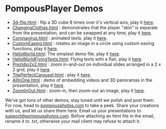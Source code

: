 # PompousPlayer Demos

- [3d-flip.html](./3d-flip.html) : flip a 3D cube 8 times over it's vertical axis, play it [here](https://www.pompousphotos.com/html/GitHub/demos/3d-flip.html).
- [ChangingClothes.html](./ChangingClothes.html) : demonstrates that the player "skin" is separate from the presentation, and can be swapped at any time, play it [here](https://www.pompousphotos.com/html/GitHub/demos/ChangingClothes.html).
- [Coronavirus.html](./Coronavirus.html) : animated texts, play it [here](https://www.pompousphotos.com/html/GitHub/demos/Coronavirus.html).
- [CustomEasing.html](./CustomEasing.html) : rotates an image in a circle using custom easing functions, play it [here](https://www.pompousphotos.com/html/GitHub/demos/CustomEasing.html).
- [HelloWorld.html](./HelloWorld.html): The simplest demo file, play it [here](https://www.pompousphotos.com/html/GitHub/demos/HelloWorld.html).
- [HelloWorldFlyingTexts.html](./HelloWorldFlyingTexts.html): Flying texts with a flair, play it [here](https://www.pompousphotos.com/html/GitHub/demos/HelloWorldFlyingTexts.html).
- [Prezidio2x2.html](./Prezidio2x2.html) : zoom in-and-out on individual slides arranged in a 2 x 2 grid, play it [here](https://www.pompousphotos.com/html/GitHub/demos/Prezidio2x2.html).
- [ThePerfectCarousel.html](./ThePerfectCarousel.html) : play it [here](https://www.pompousphotos.com/html/GitHub/demos/ThePerfectCarousel.html).
- [AllInOne.html](./AllInOne.html) : demo of embedding videos and 3D panoramas in the presentation, play it [here](https://www.pompousphotos.com/html/GitHub/demos/AllInOne.html).
- [ZoomInOut.html](./ZoomInOut.html) : zoom-in, then zoom-out an image, play it [here](https://www.pompousphotos.com/html/GitHub/demos/ZoomInOut.html).

We've got tons of other demos; stay tuned until we polish and post them. 
For now, head to [pompousphotos.com](https://www.pompousphotos.com/) to take a peek. Share your creations with us, and let us share them here. Email us your presentations to support@pompousphotos.com. Before attaching an html file in the email, rename it to .txt, otherwise your mail client may refuse to attach it.

